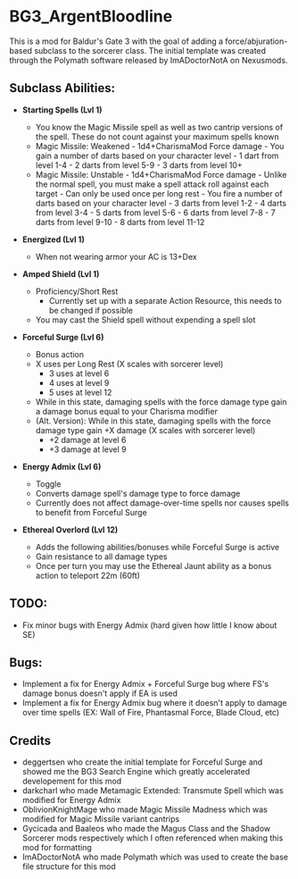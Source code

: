 # BG3_ArgentBloodline
This is a mod for Baldur's Gate 3 with the goal of adding a force/abjuration-based subclass to the sorcerer class. The initial template was created through the Polymath software released by ImADoctorNotA on Nexusmods.

## Subclass Abilities:
* **Starting Spells (Lvl 1)**
  - You know the Magic Missile spell as well as two cantrip versions of the spell. These do not count against your maximum spells known
  - Magic Missile: Weakened
	    - 1d4+CharismaMod Force damage
		- You gain a number of darts based on your character level
			- 1 dart from level 1-4
			- 2 darts from level 5-9
			- 3 darts from level 10+
  -	Magic Missile: Unstable
		- 1d4+CharismaMod Force damage
		- Unlike the normal spell, you must make a spell attack roll against each target
		- Can only be used once per long rest
		- You fire a number of darts based on your character level
			- 3 darts from level 1-2
			- 4 darts from level 3-4
			- 5 darts from level 5-6
			- 6 darts from level 7-8
			- 7 darts from level 9-10
			- 8 darts from level 11-12
			
* **Energized (Lvl 1)**
  - When not wearing armor your AC is 13+Dex
* **Amped Shield (Lvl 1)**
  	- Proficiency/Short Rest
   		- Currently set up with a separate Action Resource, this needs to be changed if possible
  	- You may cast the Shield spell without expending a spell slot

* **Forceful Surge (Lvl 6)**
  	-	Bonus action
  	-	X uses per Long Rest (X scales with sorcerer level)
  		-	3 uses at level 6
  	 	- 	4 uses at level 9
  	  	- 	5 uses at level 12
  	-	While in this state, damaging spells with the force damage type gain a damage bonus equal to your Charisma modifier
  	-	(Alt. Version): While in this state, damaging spells with the force damage type gain +X damage (X scales with sorcerer level)
  		-	+2 damage at level 6
  	 	-	+3 damage at level 9	

* **Energy Admix (Lvl 6)**
	- Toggle
	- Converts damage spell's damage type to force damage
	- Currently does not affect damage-over-time spells nor causes spells to benefit from Forceful Surge

* **Ethereal Overlord (Lvl 12)**
	- Adds the following abilities/bonuses while Forceful Surge is active
 	- Gain resistance to all damage types
 	- Once per turn you may use the Ethereal Jaunt ability as a bonus action to teleport 22m (60ft)

## TODO:
* Fix minor bugs with Energy Admix (hard given how little I know about SE)

## Bugs:
* Implement a fix for Energy Admix + Forceful Surge bug where FS's damage bonus doesn't apply if EA is used
* Implement a fix for Energy Admix bug where it doesn't apply to damage over time spells (EX: Wall of Fire, Phantasmal Force, Blade Cloud, etc)

## Credits
* deggertsen who create the initial template for Forceful Surge and showed me the BG3 Search Engine which greatly accelerated developement for this mod
* darkcharl who made Metamagic Extended: Transmute Spell which was modified for Energy Admix
* OblivionKnightMage who made Magic Missile Madness which was modified for Magic Missile variant cantrips
* Gycicada and Baaleos who made the Magus Class and the Shadow Sorcerer mods respectively which I often referenced when making this mod for formatting
* ImADoctorNotA who made Polymath which was used to create the base file structure for this mod